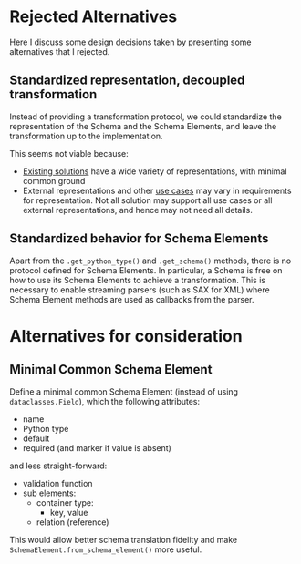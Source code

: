 # Rejected Alternatives

Here I discuss some design decisions taken by presenting some alternatives that I rejected.

## Standardized representation, decoupled transformation

Instead of providing a transformation protocol, we could standardize the representation of the Schema and the Schema Elements, and leave
the transformation up to the implementation. 

This seems not viable because:
- [Existing solutions](ExistingSolutions.md) have a wide variety of representations, with minimal common ground
- External representations and other [use cases](UseCases.md) may vary in requirements for representation. Not all solution may 
support all use cases or all external representations, and hence may not need all details. 


## Standardized behavior for Schema Elements

Apart from the `.get_python_type()` and `.get_schema()` methods, there is no protocol defined for Schema Elements. In particular, a Schema is free on how to use its Schema Elements to achieve a transformation. This is necessary to enable streaming parsers (such as SAX for XML) where Schema Element methods are used as callbacks from the parser. 

# Alternatives for consideration

## Minimal Common Schema Element

Define a minimal common Schema Element (instead of using `dataclasses.Field`), which the following attributes:
- name
- Python type
- default
- required (and marker if value is absent)

and less straight-forward:
- validation function
- sub elements:
  - container type:
    - key, value
  - relation (reference)
  
This would allow better schema translation fidelity and make `SchemaElement.from_schema_element()` more useful.  
